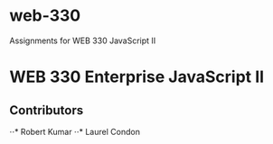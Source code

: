 # web-330
Assignments for WEB 330 JavaScript II

# WEB 330 Enterprise JavaScript II
## Contributors
⋅⋅* Robert Kumar
⋅⋅* Laurel Condon
